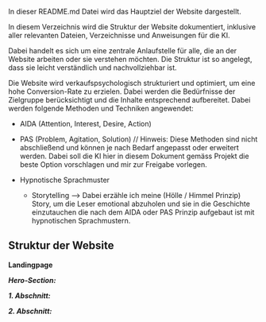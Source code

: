 In dieser README.md Datei wird das Hauptziel der Website dargestellt.



In diesem Verzeichnis wird die Struktur der Website dokumentiert, inklusive aller relevanten Dateien, Verzeichnisse und Anweisungen für die KI.

Dabei handelt es sich um eine zentrale Anlaufstelle für alle, die an der Website arbeiten oder sie verstehen möchten. Die Struktur ist so angelegt, dass sie leicht verständlich und nachvollziehbar ist.

Die Website wird verkaufspsychologisch strukturiert und optimiert, um eine hohe Conversion-Rate zu erzielen. Dabei werden die Bedürfnisse der Zielgruppe berücksichtigt und die Inhalte entsprechend aufbereitet.
Dabei werden folgende Methoden und Techniken angewendet:
 - AIDA (Attention, Interest, Desire, Action)
 - PAS (Problem, Agitation, Solution)
// Hinweis: Diese Methoden sind nicht abschließend und können je nach Bedarf angepasst oder erweitert werden. Dabei soll die KI hier in diesem Dokument gemäss Projekt die beste Option vorschlagen und mir zur Freigabe vorlegen.

 - Hypnotische Sprachmuster
    - Storytelling --> Dabei erzähle ich meine (Hölle / Himmel Prinzip) Story, um die Leser emotional abzuholen und sie in die Geschichte einzutauchen die nach dem AIDA oder PAS Prinzip aufgebaut ist mit hypnotischen Sprachmustern.




## Struktur der Website

**Landingpage**


***Hero-Section:***



***1. Abschnitt:***

***2. Abschnitt:***



